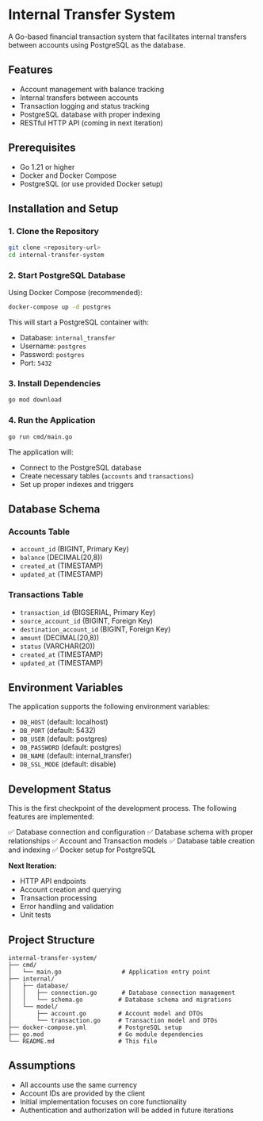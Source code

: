 # Internal Transfer System

A Go-based financial transaction system that facilitates internal transfers between accounts using PostgreSQL as the database.

## Features

- Account management with balance tracking
- Internal transfers between accounts
- Transaction logging and status tracking
- PostgreSQL database with proper indexing
- RESTful HTTP API (coming in next iteration)

## Prerequisites

- Go 1.21 or higher
- Docker and Docker Compose
- PostgreSQL (or use provided Docker setup)

## Installation and Setup

### 1. Clone the Repository

```bash
git clone <repository-url>
cd internal-transfer-system
```

### 2. Start PostgreSQL Database

Using Docker Compose (recommended):

```bash
docker-compose up -d postgres
```

This will start a PostgreSQL container with:
- Database: `internal_transfer`
- Username: `postgres`
- Password: `postgres`
- Port: `5432`

### 3. Install Dependencies

```bash
go mod download
```

### 4. Run the Application

```bash
go run cmd/main.go
```

The application will:
- Connect to the PostgreSQL database
- Create necessary tables (`accounts` and `transactions`)
- Set up proper indexes and triggers

## Database Schema

### Accounts Table
- `account_id` (BIGINT, Primary Key)
- `balance` (DECIMAL(20,8))
- `created_at` (TIMESTAMP)
- `updated_at` (TIMESTAMP)

### Transactions Table
- `transaction_id` (BIGSERIAL, Primary Key)
- `source_account_id` (BIGINT, Foreign Key)
- `destination_account_id` (BIGINT, Foreign Key)
- `amount` (DECIMAL(20,8))
- `status` (VARCHAR(20))
- `created_at` (TIMESTAMP)
- `updated_at` (TIMESTAMP)

## Environment Variables

The application supports the following environment variables:

- `DB_HOST` (default: localhost)
- `DB_PORT` (default: 5432)
- `DB_USER` (default: postgres)
- `DB_PASSWORD` (default: postgres)
- `DB_NAME` (default: internal_transfer)
- `DB_SSL_MODE` (default: disable)

## Development Status

This is the first checkpoint of the development process. The following features are implemented:

✅ Database connection and configuration
✅ Database schema with proper relationships
✅ Account and Transaction models
✅ Database table creation and indexing
✅ Docker setup for PostgreSQL

**Next Iteration:**
- HTTP API endpoints
- Account creation and querying
- Transaction processing
- Error handling and validation
- Unit tests

## Project Structure

```
internal-transfer-system/
├── cmd/
│   └── main.go                 # Application entry point
├── internal/
│   ├── database/
│   │   ├── connection.go       # Database connection management
│   │   └── schema.go          # Database schema and migrations
│   └── model/
│       ├── account.go         # Account model and DTOs
│       └── transaction.go     # Transaction model and DTOs
├── docker-compose.yml         # PostgreSQL setup
├── go.mod                     # Go module dependencies
└── README.md                  # This file
```

## Assumptions

- All accounts use the same currency
- Account IDs are provided by the client
- Initial implementation focuses on core functionality
- Authentication and authorization will be added in future iterations